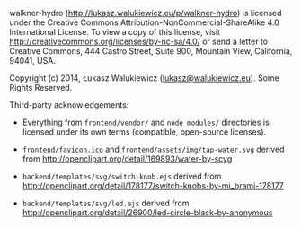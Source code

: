 walkner-hydro (http://lukasz.walukiewicz.eu/p/walkner-hydro) is licensed under the Creative Commons Attribution-NonCommercial-ShareAlike 4.0 International License.
To view a copy of this license, visit http://creativecommons.org/licenses/by-nc-sa/4.0/ or send a letter to Creative Commons, 444 Castro Street, Suite 900, Mountain View, California, 94041, USA.

Copyright (c) 2014, Łukasz Walukiewicz (lukasz@walukiewicz.eu). Some Rights Reserved.

Third-party acknowledgements:

  - Everything from `frontend/vendor/` and `node_modules/` directories is licensed
    under its own terms (compatible, open-source licenses).

  - `frontend/favicon.ico` and `frontend/assets/img/tap-water.svg` derived from
    http://openclipart.org/detail/169893/water-by-scyg

  - `backend/templates/svg/switch-knob.ejs` derived from
    http://openclipart.org/detail/178177/switch-knobs-by-mi_brami-178177

  - `backend/templates/svg/led.ejs` derived from
    http://openclipart.org/detail/26900/led-circle-black-by-anonymous
